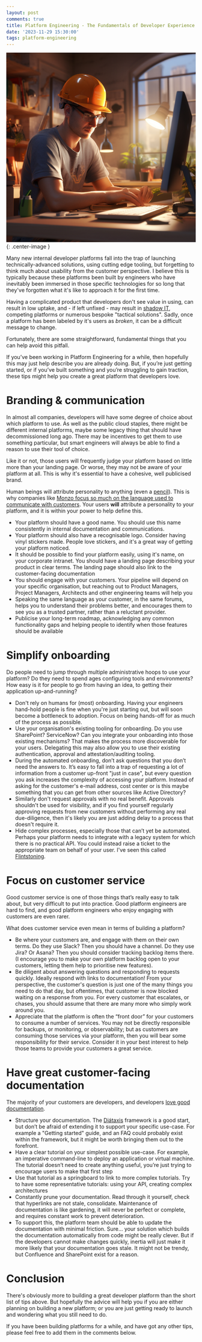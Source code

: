 ```yaml
---
layout: post
comments: true
title: Platform Engineering - The Fundamentals of Developer Experience
date: '2023-11-29 15:30:00'
tags: platform-engineering
---
```


![A developer wearing builders clothes and a hard hat, sitting at a desk in front of a computer](/assets/platform-engineer.png){: .center-image }

Many new internal developer platforms fall into the trap of launching technically-advanced solutions, using cutting edge tooling, but forgetting to think much about usability from the customer perspective. I believe this is typically because these platforms been built by engineers who have inevitably been immersed in those specific technologies for so long that they've forgotten what it's like to approach it for the first time. 

<!--more-->

Having a complicated product that developers don't see value in using, can result in low uptake, and - if left unfixed - may result in [shadow IT](https://en.wikipedia.org/wiki/Shadow_IT), competing platforms or numerous bespoke "tactical solutions". Sadly, once a platform has been labeled by it's users as _broken_, it can be a difficult message to change.

Fortunately, there are some straightforward, fundamental things that you can help avoid this pitfall.

If you’ve been working in Platform Engineering for a while, then hopefully this may just help describe you are already doing. But, if you’re just getting started, or if you’ve built something and you’re struggling to gain traction, these tips might help you create a great platform that developers love.

# Branding & communication

In almost all companies, developers will have some degree of choice about which platform to use. As well as the public cloud staples, there might be different internal platforms, maybe some legacy thing that should have decommissioned long ago. There may be incentives to get them to use something particular, but smart engineers will always be able to find a reason to use their tool of choice. 

Like it or not, those users will frequently judge your platform based on little more than your landing page. Or worse, they may not be aware of your platform at all. This is why it's essential to have a cohesive, well publicised brand.

Human beings will attribute personality to anything (even a [pencil](https://www.youtube.com/watch?v=uAwSVOlOgH8&t=5s)). This is why companies like [Monzo focus so much on the language used to communicate with customers](https://monzo.com/tone-of-voice/).  Your users **will** attribute a personality to your platform, and it is within your power to help define this.

- Your platform should have a good name. You should use this name consistently in internal documentation and communications. 
- Your platform should also have a recognisable logo. Consider having vinyl stickers made. People love stickers, and it's a great way of getting your platform noticed. 
- It should be possible to find your platform easily, using it's name, on your corporate intranet. You should have a landing page describing your product in clear terms. The landing page should also link to the customer-facing documentation
- You should engage with your customers. Your pipeline will depend on your specific organisation, but reaching out to Product Managers, Project Managers, Architects and other engineering teams will help you
- Speaking the same language as your customer, in the same forums, helps you to understand their problems better, and encourages them to see you as a trusted partner, rather than a reluctant provider.
- Publicise your long-term roadmap, acknowledging any common functionality gaps and helping people to identify when those features should be available

# Simplify onboarding

Do people need to jump through multiple administrative hoops to use your platform? Do they need to spend ages configuring tools and environments? How easy is it for people to go from having an idea, to getting their application up-and-running?

- Don't rely on humans for (most) onboarding. Having your engineers hand-hold people is fine when you're just starting out, but will soon become a bottleneck to adoption. Focus on being hands-off for as much of the process as possible.
- Use your organisation's existing tooling for onboarding. Do you use SharePoint? ServiceNow? Can you integrate your onboarding into those existing mechanisms? That makes the process more discoverable for your users. Delegating this may also allow you to use their existing authentication, approval and attestation/auditing tooling. 
- During the automated onboarding, don’t ask questions that you don’t need the answers to. It’s easy to fall into a trap of requesting a lot of information from a customer up-front "just in case", but every question you ask increases the complexity of accessing your platform. Instead of asking for the customer's e-mail address, cost center or is this maybe something that you can get from other sources like Active Directory? 
- Similarly don't request approvals with no real benefit. Approvals shouldn't be used for visibility, and if you find yourself regularly approving requests from new customers without performing any real due-diligence, then it's likely you are just adding delay to a process that doesn't require it.
- Hide complex processes, especially those that can’t yet be automated. Perhaps your platform needs to integrate with a legacy system for which there is no practical API. You could instead raise a ticket to the appropriate team on behalf of your user. I've seen this called [Flintstoning](https://stackingthebricks.com/the-fine-art-of-flintstoning/).

# Focus on customer service

Good customer service is one of those things that’s really easy to talk about, but very difficult to put into practice. Good platform engineers are hard to find, and good platform engineers who enjoy engaging with customers are even rarer.

What does customer service even mean in terms of building a platform? 

- Be where your customers are, and engage with them on their own terms. Do they use Slack? Then you should have a channel. Do they use Jira? Or Asana? Then you should consider tracking backlog items there. (I encourage you to make your own platform backlog open to your customers, letting them help to prioritise new features). 
- Be diligent about answering questions and responding to requests quickly. Ideally respond with links to documentation! From your perspective, the customer's question is just one of the many things you need to do that day, but oftentimes, that customer is now blocked waiting on a response from you. For every customer that escalates, or chases, you should assume that there are many more who simply work around you. 
- Appreciate that the platform is often the “front door” for your customers to consume a number of services. You may not be directly responsible for backups, or monitoring, or observability; but as customers are consuming those services via your platform, then you will bear some responsibility for their service. Consider it in your best interest to help those teams to provide your customers a great service. 

# Have great customer-facing documentation

The majority of your customers are developers, and developers [love good documentation](https://hackernoon.com/nerds-dont-respond-to-marketing-try-technical-documentation-instead). 

- Structure your documentation. The [Diátaxis](https://diataxis.fr/) framework is a good start, but don’t be afraid of extending it to support your specific use-case. For example a "Getting started" guide, and an FAQ could probably exist within the framework, but it might be worth bringing them out to the forefront. 
- Have a clear tutorial on your simplest possible use-case. For example, an imperative command-line to deploy an application or virtual machine. The tutorial doesn’t need to create anything useful, you’re just trying to encourage users to make that first step
- Use that tutorial as a springboard to link to more complex tutorials. Try to have some representative tutorials: using your API, creating complex architectures
- Constantly prune your documentation. Read through it yourself, check that hyperlinks are not stale, consolidate. Maintenance of documentation is like gardening, it will never be perfect or complete, and requires constant work to prevent deterioration. 
- To support this, the platform team should be able to update the documentation with minimal friction. Sure… your solution which builds the documentation automatically from code might be really clever. But if the developers cannot make changes quickly, inertia will just make it more likely that your documentation goes stale. It might not be trendy, but Confluence and SharePoint exist for a reason.

# Conclusion

There's obviously more to building a great developer platform than the short list of tips above. But hopefully the advice will help you if you are either planning on building a new platform; or you are just getting ready to launch and wondering what you still need to do.

If you have been building platforms for a while, and have got any other tips, please feel free to add them in the comments below. 
